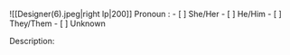 ![[Designer(6).jpeg|right lp|200]]
Pronoun : - [ ] She/Her - [ ] He/Him - [ ] They/Them  - [ ] Unknown

Description: 